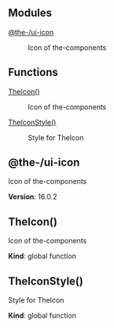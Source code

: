 <!--- Code generated by @the-/script-doc. DO NOT EDIT. -->

## Modules

<dl>
<dt><a href="#module_@the-/ui-icon">@the-/ui-icon</a></dt>
<dd><p>Icon of the-components</p>
</dd>
</dl>

## Functions

<dl>
<dt><a href="#TheIcon">TheIcon()</a></dt>
<dd><p>Icon of the-components</p>
</dd>
<dt><a href="#TheIconStyle">TheIconStyle()</a></dt>
<dd><p>Style for TheIcon</p>
</dd>
</dl>

<a name="module_@the-/ui-icon"></a>

## @the-/ui-icon
Icon of the-components

**Version**: 16.0.2  
<a name="TheIcon"></a>

## TheIcon()
Icon of the-components

**Kind**: global function  
<a name="TheIconStyle"></a>

## TheIconStyle()
Style for TheIcon

**Kind**: global function  
